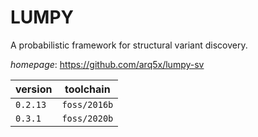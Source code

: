 # LUMPY

A probabilistic framework for structural variant discovery.

*homepage*: <https://github.com/arq5x/lumpy-sv>

version | toolchain
--------|----------
``0.2.13`` | ``foss/2016b``
``0.3.1`` | ``foss/2020b``
